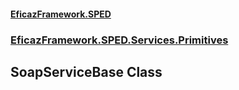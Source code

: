 #### [EficazFramework.SPED](EficazFrameworkSPED.md 'EficazFramework SPED')
### [EficazFramework.SPED.Services.Primitives](EficazFramework.SPED.Services.Primitives.md 'EficazFramework.SPED.Services.Primitives')

## SoapServiceBase Class
